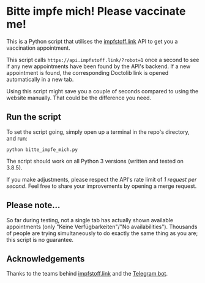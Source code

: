 # Bitte impfe mich! Please vaccinate me!
This is a Python script that utilises the [impfstoff.link](https://impfstoff.link/) API to get you a vaccination appointment.

This script calls `https://api.impfstoff.link/?robot=1` once a second to see if any new appointments have been found by the API's backend. If a new appointment is found, the corresponding Doctolib link is opened automatically in a new tab.

Using this script might save you a couple of seconds compared to using the website manually. That could be the difference you need.

## Run the script
To set the script going, simply open up a terminal in the repo's directory, and run:

```
python bitte_impfe_mich.py
```

The script should work on all Python 3 versions (written and tested on 3.8.5).

If you make adjustments, please respect the API's rate limit of _1 request per second_. Feel free to share your improvements by opening a merge request.

## Please note...
So far during testing, not a single tab has actually shown available appointments (only "Keine Verfügbarkeiten"/"No availabilities"). Thousands of people are trying simultaneously to do exactly the same thing as you are; this script is no guarantee. 

## Acknowledgements
Thanks to the teams behind [impfstoff.link](https://impfstoff.link/) and the [Telegram bot](https://github.com/guicheffer/impfstoff.bot). 
